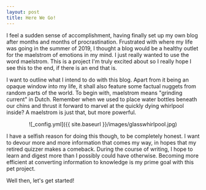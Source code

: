 ```yaml
---
layout: post
title: Here We Go!
---
```


I feel a sudden sense of accomplishment, having finally set up my own blog after months and months of procrastination. Frustrated with where my life was going in the summer of 2019, I thought a blog would be a healthy outlet for the maelstrom of emotions in my mind. I just really wanted to use the word maelstrom. This is a project I'm truly excited about so I really hope I see this to the end, if there is an end that is. 

I want to outline what I intend to do with this blog. Apart from it being an opaque window into my life, it shall also feature some factual nuggets from random parts of the world. To begin with, maelstrom means "grinding current" in Dutch. Remember when we used to place water bottles beneath our chins and thrust it forward to marvel at the quickly dying whirlpool inside? A maelstrom is just that, but more powerful. 

<p align="center">
  ![_config.yml]({{ site.baseurl }}/images/glasswhirlpool.jpg)
</p>

I have a selfish reason for doing this though, to be completely honest. I want to devour more and more information that comes my way, in hopes that my retired quizzer makes a comeback. During the course of writing, I hope to learn and digest more than I possibly could have otherwise. Becoming more efficient at converting information to knowledge is my prime goal with this pet project.

Well then, let's get started!
